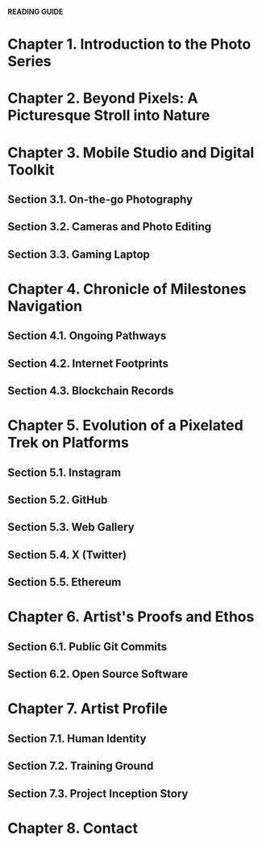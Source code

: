 **READING GUIDE**  

# Chapter 1. Introduction to the Photo Series 
# Chapter 2. Beyond Pixels: A Picturesque Stroll into Nature 
# Chapter 3. Mobile Studio and Digital Toolkit  
   ## Section 3.1. On-the-go Photography  
   ## Section 3.2. Cameras and Photo Editing  
   ## Section 3.3. Gaming Laptop  
# Chapter 4. Chronicle of Milestones Navigation  
   ## Section 4.1. Ongoing Pathways  
   ## Section 4.2. Internet Footprints  
   ## Section 4.3. Blockchain Records  
# Chapter 5. Evolution of a Pixelated Trek on Platforms  
   ## Section 5.1. Instagram  
   ## Section 5.2. GitHub  
   ## Section 5.3. Web Gallery  
   ## Section 5.4. X (Twitter)  
   ## Section 5.5. Ethereum  
# Chapter 6. Artist's Proofs and Ethos  
   ## Section 6.1. Public Git Commits  
   ## Section 6.2. Open Source Software  
# Chapter 7. Artist Profile  
   ## Section 7.1. Human Identity  
   ## Section 7.2. Training Ground  
   ## Section 7.3. Project Inception Story  
# Chapter 8. Contact  
